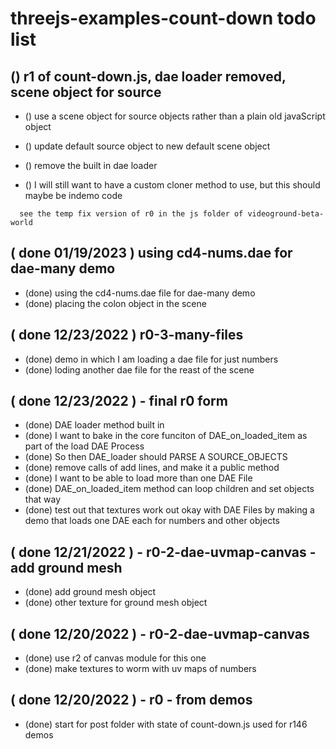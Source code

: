 # threejs-examples-count-down todo list

## () r1 of count-down.js, dae loader removed, scene object for source
* () use a scene object for source objects rather than a plain old javaScript object
* () update default source object to new default scene object

* () remove the built in dae loader

* () I will still want to have a custom cloner method to use, but this should maybe be indemo code

```
  see the temp fix version of r0 in the js folder of videoground-beta-world
```

## ( done 01/19/2023 ) using cd4-nums.dae for dae-many demo
* (done) using the cd4-nums.dae file for dae-many demo
* (done) placing the colon object in the scene

## ( done 12/23/2022 ) r0-3-many-files
* (done) demo in which I am loading a dae file for just numbers
* (done) loding another dae file for the reast of the scene

## ( done 12/23/2022 ) - final r0 form
* (done) DAE loader method built in
* (done) I want to bake in the core funciton of DAE\_on\_loaded\_item as part of the load DAE Process
* (done) So then DAE\_loader should PARSE A SOURCE\_OBJECTS
* (done) remove calls of add lines, and make it a public method
* (done) I want to be able to load more than one DAE File
* (done) DAE\_on\_loaded\_item method can loop children and set objects that way
* (done) test out that textures work out okay with DAE Files by making a demo that loads one DAE each for numbers and other objects

## ( done 12/21/2022 ) - r0-2-dae-uvmap-canvas - add ground mesh
* (done) add ground mesh object
* (done) other texture for ground mesh object

## ( done 12/20/2022 ) - r0-2-dae-uvmap-canvas
* (done) use r2 of canvas module for this one
* (done) make textures to worm with uv maps of numbers

## ( done 12/20/2022 ) - r0 - from demos
* (done) start for post folder with state of count-down.js used for r146 demos
